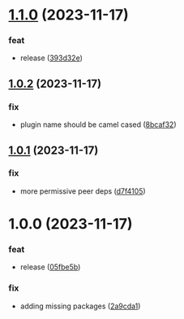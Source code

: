# [1.1.0](https://github.com/taskworld/strapi-plugin-react-icons-custom-field/compare/v1.0.2...v1.1.0) (2023-11-17)


### feat

* release ([393d32e](https://github.com/taskworld/strapi-plugin-react-icons-custom-field/commit/393d32e775dcfaefe0c1918665c0e7ef79dc80b0))

## [1.0.2](https://github.com/taskworld/strapi-plugin-react-icons-custom-field/compare/v1.0.1...v1.0.2) (2023-11-17)


### fix

* plugin name should be camel cased ([8bcaf32](https://github.com/taskworld/strapi-plugin-react-icons-custom-field/commit/8bcaf3218bf92bd5a7c0fc4b3d868449fa141d84))

## [1.0.1](https://github.com/taskworld/strapi-plugin-react-icons-custom-field/compare/v1.0.0...v1.0.1) (2023-11-17)


### fix

* more permissive peer deps ([d7f4105](https://github.com/taskworld/strapi-plugin-react-icons-custom-field/commit/d7f4105473cc5aa9c00cadc4881ef33692bf0d25))

# 1.0.0 (2023-11-17)


### feat

* release ([05fbe5b](https://github.com/taskworld/strapi-plugin-react-icons-custom-field/commit/05fbe5b6f2d2a24ef70635ccd37e45a23cf2e94e))


### fix

* adding missing packages ([2a9cda1](https://github.com/taskworld/strapi-plugin-react-icons-custom-field/commit/2a9cda19929e484406fcbd5533f24c98f12ff974))
